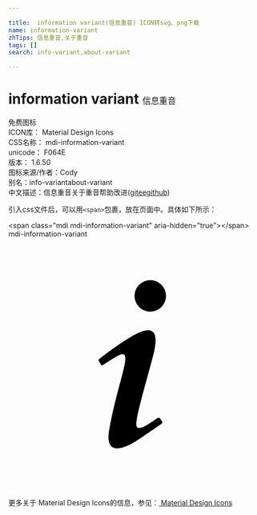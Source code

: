 ```yaml
---

title:  information variant(信息重音) ICON转svg、png下载
name: information-variant
zhTips: 信息重音,关于重音
tags: []
search: info-variant,about-variant

---
```


# information variant  <small style="font-size: 60%;font-weight: 100">信息重音</small>


<div class="detail-page">
<p>
<span><span class="badge-success badge">免费图标</span> </span>
<br/>
<span>
ICON库：
<span class="badge-secondary badge">Material Design Icons</span> 
</span>
<br/>
<span>
CSS名称：
<span class="badge-secondary badge">mdi-information-variant</span> 
</span>
<br/>
<span>
unicode：
<span class="badge-secondary badge">F064E</span> 
<copy-btn content='F064E' btn-title=""></copy-btn>
<copy-btn :content='String.fromCodePoint(parseInt("F064E", 16))' btn-title="复制U"></copy-btn>
</span>
<br/>
<span>
版本：
<span class="badge-secondary badge">1.6.50</span> 
</span>
<br/>
<span>图标来源/作者：<span class="badge-light badge">Cody</span></span> 
<br/>
<span>别名：<span class="badge-light badge">info-variant</span><span class="badge-light badge">about-variant</span></span><br/><span class="zh-detail">中文描述：<span class="badge-primary badge">信息重音</span><span class="badge-primary badge">关于重音</span><span class="help-link"><span>帮助改进</span>(<a href="https://gitee.com/liuwave/icon-helper/edit/master/json/material/information-variant.json" target="_blank" rel="noopener noreferrer">gitee</a><a href="https://github.com/liuwave/icon-helper/edit/master/json/material/information-variant.json" target="_blank" rel="noopener noreferrer">github</a></span>)</span><br/>
</p>
</div>
<div class="alert alert-dark">
  <i class="mdi mdi-information-variant mdi-48px"></i>
  <i class="mdi mdi-information-variant mdi-36px"></i>
  <i class="mdi mdi-information-variant mdi-24px"></i>
  <i class="mdi mdi-information-variant mdi-18px"></i>
</div>
<div>
  <p>引入css文件后，可以用<code>&lt;span&gt;</code>包裹，放在页面中。具体如下所示：    
  </p>
  <div class="alert alert-primary" style="font-size: 14px">
    &lt;span class="mdi mdi-information-variant" aria-hidden="true"&gt;&lt;/span&gt;
    <copy-btn content='<span class="mdi mdi-information-variant" aria-hidden="true"></span>'></copy-btn>
  </div>
  <div class="alert alert-secondary">
    <i class="mdi mdi-information-variant"
    style="font-size: 24px"
    aria-hidden="true"></i> mdi-information-variant
    <copy-btn content="mdi-information-variant" btn-title="复制图标名称"></copy-btn>
  </div>
</div>
<div id="svg" class="svg-wrap">
<svg xmlns="http://www.w3.org/2000/svg" viewBox="0 0 24 24"><path d="M13.5,4A1.5,1.5 0 0,0 12,5.5A1.5,1.5 0 0,0 13.5,7A1.5,1.5 0 0,0 15,5.5A1.5,1.5 0 0,0 13.5,4M13.14,8.77C11.95,8.87 8.7,11.46 8.7,11.46C8.5,11.61 8.56,11.6 8.72,11.88C8.88,12.15 8.86,12.17 9.05,12.04C9.25,11.91 9.58,11.7 10.13,11.36C12.25,10 10.47,13.14 9.56,18.43C9.2,21.05 11.56,19.7 12.17,19.3C12.77,18.91 14.38,17.8 14.54,17.69C14.76,17.54 14.6,17.42 14.43,17.17C14.31,17 14.19,17.12 14.19,17.12C13.54,17.55 12.35,18.45 12.19,17.88C12,17.31 13.22,13.4 13.89,10.71C14,10.07 14.3,8.67 13.14,8.77Z" /></svg>
</div>
<detail full-name='mdi-information-variant'></detail>
    
<div><p>更多关于 Material Design Icons的信息，参见：<a target="_blank" href="https://iconhelper.cn/material.html"> Material Design Icons</a>
</p></div>
